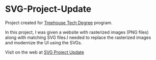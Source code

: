 # SVG-Project-Update

Project created for <a href="http://www.teamtreehouse.com">Treehouse Tech Degree</a> program.

In this project, I was given a website with rasterized images (PNG files) along with matching SVG files.I needed to replace the rasterized images and modernize the UI using the SVGs.

Visit on the web at <a href="http://kristengillette.github.io/SVG-Project-Update/">SVG Project Update</a>


